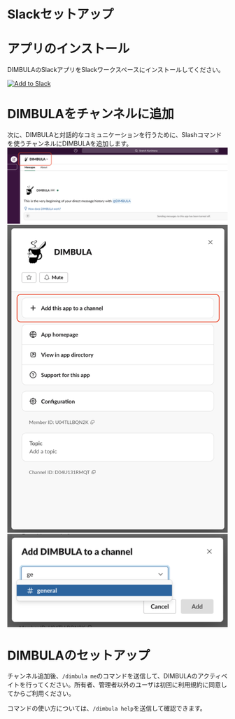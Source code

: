# Slackセットアップ

# アプリのインストール
DIMBULAのSlackアプリをSlackワークスペースにインストールしてください。

<a href="https://slack.com/oauth/v2/authorize?client_id=2434429732679.4945997903222&scope=chat:write,commands,users:read&user_scope="><img alt="Add to Slack" height="40" width="139" src="https://platform.slack-edge.com/img/add_to_slack.png" srcSet="https://platform.slack-edge.com/img/add_to_slack.png 1x, https://platform.slack-edge.com/img/add_to_slack@2x.png 2x" /></a>

# DIMBULAをチャンネルに追加
次に、DIMBULAと対話的なコミュニケーションを行うために、Slashコマンドを使うチャンネルにDIMBULAを追加します。
![dimbula_required_admin.png](../../../assets/image/dimbula_add_channel1.png)
![dimbula_required_admin.png](../../../assets/image/dimbula_add_channel2.png)
![dimbula_required_admin.png](../../../assets/image/dimbula_add_channel3.png)

# DIMBULAのセットアップ
チャンネル追加後、`/dimbula me`のコマンドを送信して、DIMBULAのアクティベイトを行ってください。所有者、管理者以外のユーザは初回に利用規約に同意してからご利用ください。

コマンドの使い方については、`/dimbula help`を送信して確認できます。

